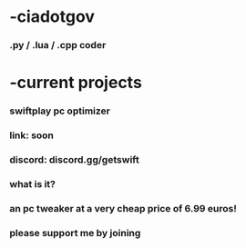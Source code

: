 # -ciadotgov
### .py / .lua / .cpp coder
# -current projects
### swiftplay pc optimizer
### link: soon
### discord: discord.gg/getswift
### what is it?
### an pc tweaker at a very cheap price of 6.99 euros!
### please support me by joining
